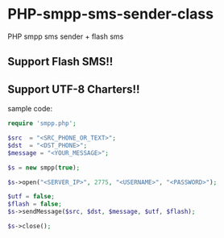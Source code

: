 # PHP-smpp-sms-sender-class
PHP smpp sms sender + flash sms

## Support Flash SMS!!

## Support UTF-8 Charters!!

sample code:

```php
require 'smpp.php';

$src  = "<SRC_PHONE_OR_TEXT>";
$dst  = "<DST_PHONE>";
$message = "<YOUR_MESSAGE>";

$s = new smpp(true);

$s->open("<SERVER_IP>", 2775, "<USERNAME>", "<PASSWORD>");

$utf = false;
$flash = false;
$s->sendMessage($src, $dst, $message, $utf, $flash);

$s->close();

```